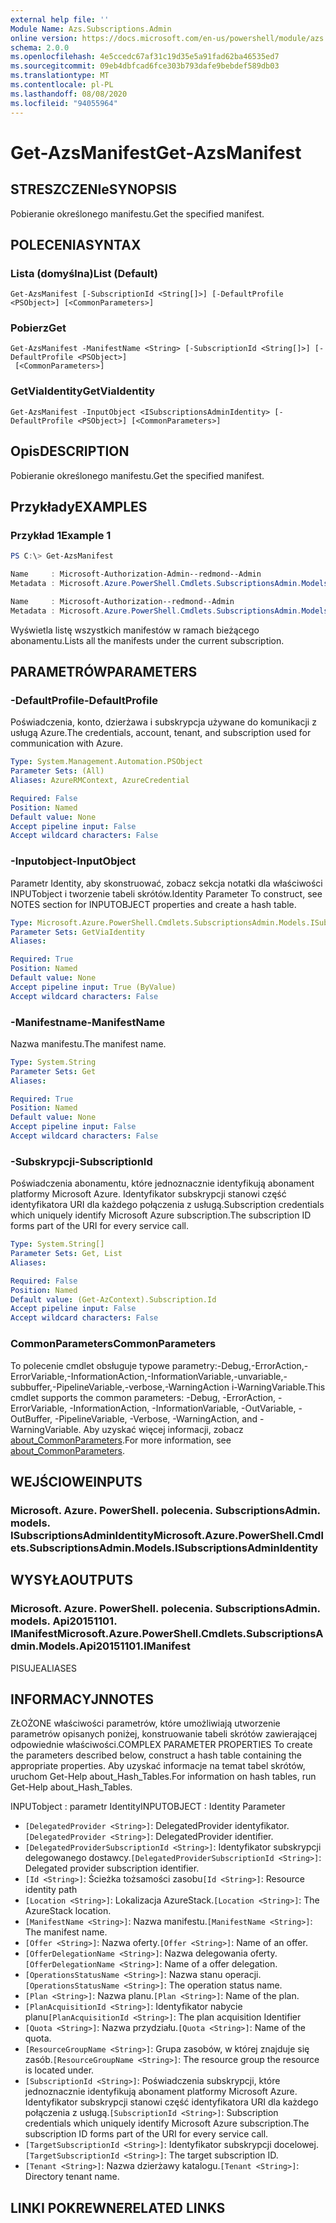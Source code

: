 ```yaml
---
external help file: ''
Module Name: Azs.Subscriptions.Admin
online version: https://docs.microsoft.com/en-us/powershell/module/azs.subscriptions.admin/get-azsmanifest
schema: 2.0.0
ms.openlocfilehash: 4e5ccedc67af31c19d35e5a91fad62ba46535ed7
ms.sourcegitcommit: 09eb4dbfcad6fce303b793dafe9bebdef589db03
ms.translationtype: MT
ms.contentlocale: pl-PL
ms.lasthandoff: 08/08/2020
ms.locfileid: "94055964"
---
```

# <span data-ttu-id="14d5d-101">Get-AzsManifest</span><span class="sxs-lookup"><span data-stu-id="14d5d-101">Get-AzsManifest</span></span>

## <span data-ttu-id="14d5d-102">STRESZCZENIe</span><span class="sxs-lookup"><span data-stu-id="14d5d-102">SYNOPSIS</span></span>
<span data-ttu-id="14d5d-103">Pobieranie określonego manifestu.</span><span class="sxs-lookup"><span data-stu-id="14d5d-103">Get the specified manifest.</span></span>

## <span data-ttu-id="14d5d-104">POLECENIA</span><span class="sxs-lookup"><span data-stu-id="14d5d-104">SYNTAX</span></span>

### <span data-ttu-id="14d5d-105">Lista (domyślna)</span><span class="sxs-lookup"><span data-stu-id="14d5d-105">List (Default)</span></span>
```
Get-AzsManifest [-SubscriptionId <String[]>] [-DefaultProfile <PSObject>] [<CommonParameters>]
```

### <span data-ttu-id="14d5d-106">Pobierz</span><span class="sxs-lookup"><span data-stu-id="14d5d-106">Get</span></span>
```
Get-AzsManifest -ManifestName <String> [-SubscriptionId <String[]>] [-DefaultProfile <PSObject>]
 [<CommonParameters>]
```

### <span data-ttu-id="14d5d-107">GetViaIdentity</span><span class="sxs-lookup"><span data-stu-id="14d5d-107">GetViaIdentity</span></span>
```
Get-AzsManifest -InputObject <ISubscriptionsAdminIdentity> [-DefaultProfile <PSObject>] [<CommonParameters>]
```

## <span data-ttu-id="14d5d-108">Opis</span><span class="sxs-lookup"><span data-stu-id="14d5d-108">DESCRIPTION</span></span>
<span data-ttu-id="14d5d-109">Pobieranie określonego manifestu.</span><span class="sxs-lookup"><span data-stu-id="14d5d-109">Get the specified manifest.</span></span>

## <span data-ttu-id="14d5d-110">Przykłady</span><span class="sxs-lookup"><span data-stu-id="14d5d-110">EXAMPLES</span></span>

### <span data-ttu-id="14d5d-111">Przykład 1</span><span class="sxs-lookup"><span data-stu-id="14d5d-111">Example 1</span></span>
```powershell
PS C:\> Get-AzsManifest

Name     : Microsoft-Authorization-Admin--redmond--Admin
Metadata : Microsoft.Azure.PowerShell.Cmdlets.SubscriptionsAdmin.Models.Api20151101.ManifestMetadata

Name     : Microsoft-Authorization--redmond--Admin
Metadata : Microsoft.Azure.PowerShell.Cmdlets.SubscriptionsAdmin.Models.Api20151101.ManifestMetadata
```

<span data-ttu-id="14d5d-112">Wyświetla listę wszystkich manifestów w ramach bieżącego abonamentu.</span><span class="sxs-lookup"><span data-stu-id="14d5d-112">Lists all the manifests under the current subscription.</span></span>

## <span data-ttu-id="14d5d-113">PARAMETRÓW</span><span class="sxs-lookup"><span data-stu-id="14d5d-113">PARAMETERS</span></span>

### <span data-ttu-id="14d5d-114">-DefaultProfile</span><span class="sxs-lookup"><span data-stu-id="14d5d-114">-DefaultProfile</span></span>
<span data-ttu-id="14d5d-115">Poświadczenia, konto, dzierżawa i subskrypcja używane do komunikacji z usługą Azure.</span><span class="sxs-lookup"><span data-stu-id="14d5d-115">The credentials, account, tenant, and subscription used for communication with Azure.</span></span>

```yaml
Type: System.Management.Automation.PSObject
Parameter Sets: (All)
Aliases: AzureRMContext, AzureCredential

Required: False
Position: Named
Default value: None
Accept pipeline input: False
Accept wildcard characters: False

```

### <span data-ttu-id="14d5d-116">-Inputobject</span><span class="sxs-lookup"><span data-stu-id="14d5d-116">-InputObject</span></span>
<span data-ttu-id="14d5d-117">Parametr Identity, aby skonstruować, zobacz sekcja notatki dla właściwości INPUTobject i tworzenie tabeli skrótów.</span><span class="sxs-lookup"><span data-stu-id="14d5d-117">Identity Parameter To construct, see NOTES section for INPUTOBJECT properties and create a hash table.</span></span>

```yaml
Type: Microsoft.Azure.PowerShell.Cmdlets.SubscriptionsAdmin.Models.ISubscriptionsAdminIdentity
Parameter Sets: GetViaIdentity
Aliases:

Required: True
Position: Named
Default value: None
Accept pipeline input: True (ByValue)
Accept wildcard characters: False

```

### <span data-ttu-id="14d5d-118">-Manifestname</span><span class="sxs-lookup"><span data-stu-id="14d5d-118">-ManifestName</span></span>
<span data-ttu-id="14d5d-119">Nazwa manifestu.</span><span class="sxs-lookup"><span data-stu-id="14d5d-119">The manifest name.</span></span>

```yaml
Type: System.String
Parameter Sets: Get
Aliases:

Required: True
Position: Named
Default value: None
Accept pipeline input: False
Accept wildcard characters: False

```

### <span data-ttu-id="14d5d-120">-Subskrypcji</span><span class="sxs-lookup"><span data-stu-id="14d5d-120">-SubscriptionId</span></span>
<span data-ttu-id="14d5d-121">Poświadczenia abonamentu, które jednoznacznie identyfikują abonament platformy Microsoft Azure. Identyfikator subskrypcji stanowi część identyfikatora URI dla każdego połączenia z usługą.</span><span class="sxs-lookup"><span data-stu-id="14d5d-121">Subscription credentials which uniquely identify Microsoft Azure subscription.The subscription ID forms part of the URI for every service call.</span></span>

```yaml
Type: System.String[]
Parameter Sets: Get, List
Aliases:

Required: False
Position: Named
Default value: (Get-AzContext).Subscription.Id
Accept pipeline input: False
Accept wildcard characters: False

```

### <span data-ttu-id="14d5d-122">CommonParameters</span><span class="sxs-lookup"><span data-stu-id="14d5d-122">CommonParameters</span></span>
<span data-ttu-id="14d5d-123">To polecenie cmdlet obsługuje typowe parametry:-Debug,-ErrorAction,-ErrorVariable,-InformationAction,-InformationVariable,-unvariable,-subbuffer,-PipelineVariable,-verbose,-WarningAction i-WarningVariable.</span><span class="sxs-lookup"><span data-stu-id="14d5d-123">This cmdlet supports the common parameters: -Debug, -ErrorAction, -ErrorVariable, -InformationAction, -InformationVariable, -OutVariable, -OutBuffer, -PipelineVariable, -Verbose, -WarningAction, and -WarningVariable.</span></span> <span data-ttu-id="14d5d-124">Aby uzyskać więcej informacji, zobacz [about_CommonParameters](http://go.microsoft.com/fwlink/?LinkID=113216).</span><span class="sxs-lookup"><span data-stu-id="14d5d-124">For more information, see [about_CommonParameters](http://go.microsoft.com/fwlink/?LinkID=113216).</span></span>

## <span data-ttu-id="14d5d-125">WEJŚCIOWE</span><span class="sxs-lookup"><span data-stu-id="14d5d-125">INPUTS</span></span>

### <span data-ttu-id="14d5d-126">Microsoft. Azure. PowerShell. polecenia. SubscriptionsAdmin. models. ISubscriptionsAdminIdentity</span><span class="sxs-lookup"><span data-stu-id="14d5d-126">Microsoft.Azure.PowerShell.Cmdlets.SubscriptionsAdmin.Models.ISubscriptionsAdminIdentity</span></span>

## <span data-ttu-id="14d5d-127">WYSYŁA</span><span class="sxs-lookup"><span data-stu-id="14d5d-127">OUTPUTS</span></span>

### <span data-ttu-id="14d5d-128">Microsoft. Azure. PowerShell. polecenia. SubscriptionsAdmin. models. Api20151101. IManifest</span><span class="sxs-lookup"><span data-stu-id="14d5d-128">Microsoft.Azure.PowerShell.Cmdlets.SubscriptionsAdmin.Models.Api20151101.IManifest</span></span>

<span data-ttu-id="14d5d-129">PISUJE</span><span class="sxs-lookup"><span data-stu-id="14d5d-129">ALIASES</span></span>

## <span data-ttu-id="14d5d-130">INFORMACYJN</span><span class="sxs-lookup"><span data-stu-id="14d5d-130">NOTES</span></span>

<span data-ttu-id="14d5d-131">ZŁOŻONE właściwości parametrów, które umożliwiają utworzenie parametrów opisanych poniżej, konstruowanie tabeli skrótów zawierającej odpowiednie właściwości.</span><span class="sxs-lookup"><span data-stu-id="14d5d-131">COMPLEX PARAMETER PROPERTIES To create the parameters described below, construct a hash table containing the appropriate properties.</span></span> <span data-ttu-id="14d5d-132">Aby uzyskać informacje na temat tabel skrótów, uruchom Get-Help about_Hash_Tables.</span><span class="sxs-lookup"><span data-stu-id="14d5d-132">For information on hash tables, run Get-Help about_Hash_Tables.</span></span>

<span data-ttu-id="14d5d-133">INPUTobject <ISubscriptionsAdminIdentity> : parametr Identity</span><span class="sxs-lookup"><span data-stu-id="14d5d-133">INPUTOBJECT <ISubscriptionsAdminIdentity>: Identity Parameter</span></span>
  - <span data-ttu-id="14d5d-134">`[DelegatedProvider <String>]`: DelegatedProvider identyfikator.</span><span class="sxs-lookup"><span data-stu-id="14d5d-134">`[DelegatedProvider <String>]`: DelegatedProvider identifier.</span></span>
  - <span data-ttu-id="14d5d-135">`[DelegatedProviderSubscriptionId <String>]`: Identyfikator subskrypcji delegowanego dostawcy.</span><span class="sxs-lookup"><span data-stu-id="14d5d-135">`[DelegatedProviderSubscriptionId <String>]`: Delegated provider subscription identifier.</span></span>
  - <span data-ttu-id="14d5d-136">`[Id <String>]`: Ścieżka tożsamości zasobu</span><span class="sxs-lookup"><span data-stu-id="14d5d-136">`[Id <String>]`: Resource identity path</span></span>
  - <span data-ttu-id="14d5d-137">`[Location <String>]`: Lokalizacja AzureStack.</span><span class="sxs-lookup"><span data-stu-id="14d5d-137">`[Location <String>]`: The AzureStack location.</span></span>
  - <span data-ttu-id="14d5d-138">`[ManifestName <String>]`: Nazwa manifestu.</span><span class="sxs-lookup"><span data-stu-id="14d5d-138">`[ManifestName <String>]`: The manifest name.</span></span>
  - <span data-ttu-id="14d5d-139">`[Offer <String>]`: Nazwa oferty.</span><span class="sxs-lookup"><span data-stu-id="14d5d-139">`[Offer <String>]`: Name of an offer.</span></span>
  - <span data-ttu-id="14d5d-140">`[OfferDelegationName <String>]`: Nazwa delegowania oferty.</span><span class="sxs-lookup"><span data-stu-id="14d5d-140">`[OfferDelegationName <String>]`: Name of a offer delegation.</span></span>
  - <span data-ttu-id="14d5d-141">`[OperationsStatusName <String>]`: Nazwa stanu operacji.</span><span class="sxs-lookup"><span data-stu-id="14d5d-141">`[OperationsStatusName <String>]`: The operation status name.</span></span>
  - <span data-ttu-id="14d5d-142">`[Plan <String>]`: Nazwa planu.</span><span class="sxs-lookup"><span data-stu-id="14d5d-142">`[Plan <String>]`: Name of the plan.</span></span>
  - <span data-ttu-id="14d5d-143">`[PlanAcquisitionId <String>]`: Identyfikator nabycie planu</span><span class="sxs-lookup"><span data-stu-id="14d5d-143">`[PlanAcquisitionId <String>]`: The plan acquisition Identifier</span></span>
  - <span data-ttu-id="14d5d-144">`[Quota <String>]`: Nazwa przydziału.</span><span class="sxs-lookup"><span data-stu-id="14d5d-144">`[Quota <String>]`: Name of the quota.</span></span>
  - <span data-ttu-id="14d5d-145">`[ResourceGroupName <String>]`: Grupa zasobów, w której znajduje się zasób.</span><span class="sxs-lookup"><span data-stu-id="14d5d-145">`[ResourceGroupName <String>]`: The resource group the resource is located under.</span></span>
  - <span data-ttu-id="14d5d-146">`[SubscriptionId <String>]`: Poświadczenia subskrypcji, które jednoznacznie identyfikują abonament platformy Microsoft Azure. Identyfikator subskrypcji stanowi część identyfikatora URI dla każdego połączenia z usługą.</span><span class="sxs-lookup"><span data-stu-id="14d5d-146">`[SubscriptionId <String>]`: Subscription credentials which uniquely identify Microsoft Azure subscription.The subscription ID forms part of the URI for every service call.</span></span>
  - <span data-ttu-id="14d5d-147">`[TargetSubscriptionId <String>]`: Identyfikator subskrypcji docelowej.</span><span class="sxs-lookup"><span data-stu-id="14d5d-147">`[TargetSubscriptionId <String>]`: The target subscription ID.</span></span>
  - <span data-ttu-id="14d5d-148">`[Tenant <String>]`: Nazwa dzierżawy katalogu.</span><span class="sxs-lookup"><span data-stu-id="14d5d-148">`[Tenant <String>]`: Directory tenant name.</span></span>

## <span data-ttu-id="14d5d-149">LINKI POKREWNE</span><span class="sxs-lookup"><span data-stu-id="14d5d-149">RELATED LINKS</span></span>

